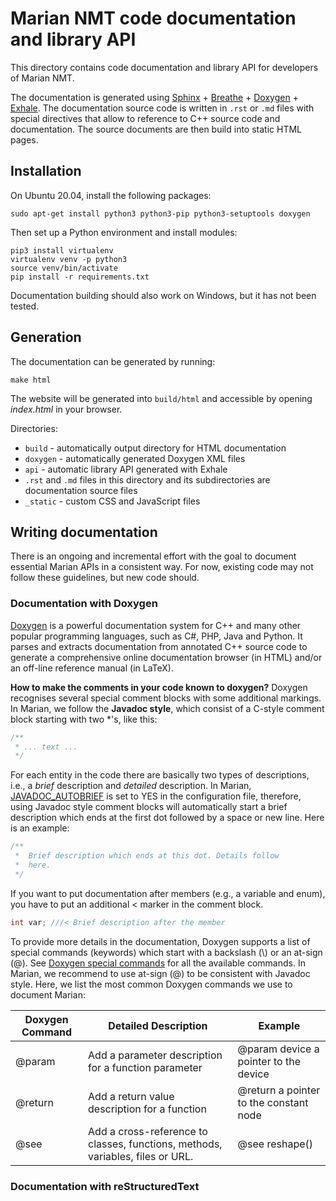 # Marian NMT code documentation and library API

This directory contains code documentation and library API for developers of Marian NMT.

The documentation is generated using
[Sphinx](https://www.sphinx-doc.org/en/master/usage/quickstart.html) +
[Breathe](https://breathe.readthedocs.io/en/latest/directives.html) +
[Doxygen](http://www.doxygen.nl/manual/docblocks.html) +
[Exhale](https://exhale.readthedocs.io/en/latest/usage.html).
The documentation source code is written in `.rst` or `.md` files with special directives that allow
to reference to C++ source code and documentation. The source documents are then build into static
HTML pages.


## Installation

On Ubuntu 20.04, install the following packages:

    sudo apt-get install python3 python3-pip python3-setuptools doxygen

Then set up a Python environment and install modules:

    pip3 install virtualenv
    virtualenv venv -p python3
    source venv/bin/activate
    pip install -r requirements.txt

Documentation building should also work on Windows, but it has not been tested.


## Generation

The documentation can be generated by running:

    make html

The website will be generated into `build/html` and accessible by opening _index.html_ in your
browser.

Directories:

- `build` - automatically output directory for HTML documentation
- `doxygen` - automatically generated Doxygen XML files
- `api` - automatic library API generated with Exhale
- `.rst` and `.md` files in this directory and its subdirectories are documentation source files
- `_static` - custom CSS and JavaScript files


## Writing documentation

There is an ongoing and incremental effort with the goal to document essential Marian APIs in a consistent way. 
For now, existing code may not follow these guidelines, but new code should.

<!-- We could write simple guidelines on how to document the code so that it works best with the framework we use.
This could include:

A short description of how Doxygen comments work, e.g. the first sentence is a @brief, what to document and what not.
A list of most common Doxygen keywords in versions that we use.
Good practices, e.g. how to format the comment to save the vertical space.
A short description of how Sphinx/Breathe and the RST format work + most common keywords.
A mention in CONTRIBUTE.md -->


### Documentation with Doxygen

[Doxygen](https://www.doxygen.nl/index.html) is a powerful documentation system for C++ and many other popular programming languages, such as C#, PHP, Java and Python. 
It parses and extracts documentation from annotated C++ source code to generate a comprehensive online documentation browser (in HTML) and/or an off-line reference manual (in LaTeX).

**How to make the comments in your code known to doxygen?**
Doxygen recognises several special comment blocks with some additional markings. 
In Marian, we follow the **Javadoc style**, which consist of a C-style comment block starting with two *'s, like this:
```cpp
/**
 * ... text ...
 */
```
For each entity in the code there are basically two types of descriptions, i.e., a _brief_ description and _detailed_ description.
In Marian, [JAVADOC_AUTOBRIEF](https://www.doxygen.nl/manual/config.html#cfg_javadoc_autobrief) is set to YES in the configuration file, therefore, using Javadoc style comment blocks will automatically start a brief description which ends at the first dot followed by a space or new line. Here is an example:
```cpp
/** 
 *  Brief description which ends at this dot. Details follow
 *  here.
 */
```
If you want to put documentation after members (e.g., a variable and enum), you have to put an additional < marker in the comment block. 
```cpp
int var; ///< Brief description after the member
```
To provide more details in the documentation, Doxygen supports a list of special commands (keywords) which start with a backslash (\\) or an at-sign (@). See [Doxygen special commands](https://www.doxygen.nl/manual/commands.html) for all the available commands. In Marian, we recommend to use at-sign (@) to be consistent with Javadoc style. Here, we list the most common Doxygen commands we use to document Marian:

Doxygen Command | Detailed Description | Example 
--- | --- | --- 
@param | Add a parameter description for a function parameter | @param device a pointer to the device 
@return | Add a return value description for a function | @return a pointer to the constant node
@see | Add a cross-reference to classes, functions, methods, variables, files or URL. | @see reshape()


### Documentation with reStructuredText
